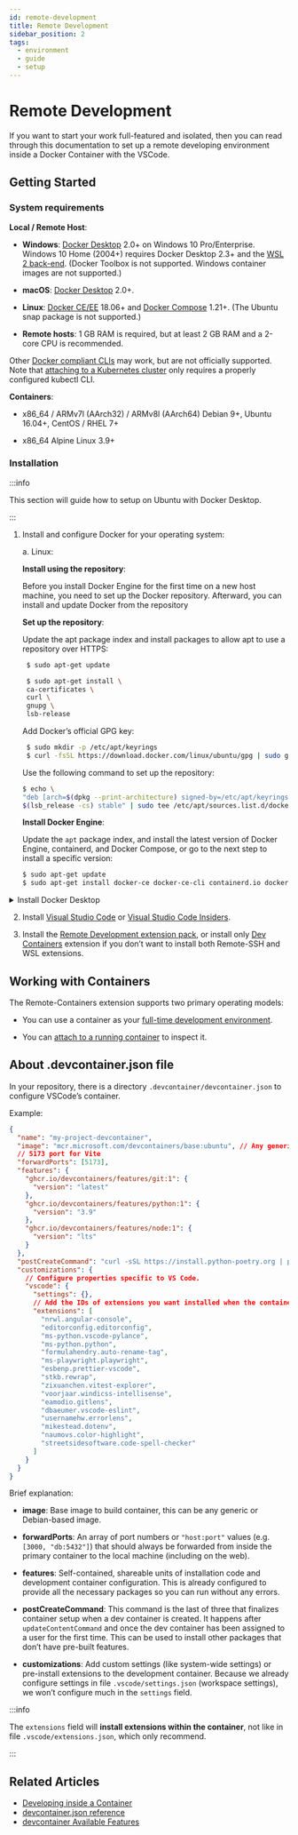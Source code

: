 ```yaml
---
id: remote-development
title: Remote Development
sidebar_position: 2
tags:
  - environment
  - guide
  - setup
---
```


# Remote Development

If you want to start your work full-featured and isolated, then you can read
through this documentation to set up a remote developing environment inside a
Docker Container with the VSCode.

## Getting Started

### System requirements

**Local / Remote Host**:

- **Windows**: [Docker Desktop](https://www.docker.com/products/docker-desktop) 2.0+
  on Windows 10 Pro/Enterprise. Windows 10 Home (2004+) requires Docker Desktop
  2.3+ and the [WSL 2
  back-end](https://aka.ms/vscode-remote/containers/docker-wsl2). (Docker
  Toolbox is not supported. Windows
  container images are not supported.)

- **macOS**: [Docker Desktop](https://www.docker.com/products/docker-desktop) 2.0+.

- **Linux**: [Docker CE/EE](https://docs.docker.com/install/#supported-platforms)
  18.06+ and [Docker Compose](https://docs.docker.com/compose/install) 1.21+.
  (The Ubuntu snap package is not supported.)

- **Remote hosts**: 1 GB RAM is required, but at least 2 GB RAM and a 2-core CPU
  is recommended.

Other [Docker compliant
CLIs](https://code.visualstudio.com/remote/advancedcontainers/docker-options)
may work, but are not officially supported. Note
that [attaching to a Kubernetes
cluster](https://code.visualstudio.com/docs/remote/attach-container#_attach-to-a-container-in-a-kubernetes-cluster)
only requires a properly configured kubectl CLI.

**Containers**:

- x86_64 / ARMv7l (AArch32) / ARMv8l (AArch64) Debian 9+, Ubuntu 16.04+, CentOS
  / RHEL 7+

- x86_64 Alpine Linux 3.9+

### Installation

:::info

This section will guide how to setup on Ubuntu with Docker Desktop.

:::

1. Install and configure Docker for your operating system:

   a. Linux:

   **Install using the repository**:

   Before you install Docker Engine for the first time on a new host machine,
   you need to set up the Docker repository. Afterward, you can install and
   update Docker from the repository

   **Set up the repository**:

   Update the apt package index and install packages to allow apt to use a
   repository over HTTPS:

   ```bash
    $ sudo apt-get update

    $ sudo apt-get install \
    ca-certificates \
    curl \
    gnupg \
    lsb-release
   ```

   Add Docker’s official GPG key:

   ```bash
    $ sudo mkdir -p /etc/apt/keyrings
    $ curl -fsSL https://download.docker.com/linux/ubuntu/gpg | sudo gpg --dearmor -o /etc/apt/keyrings/docker.gpg
   ```

   Use the following command to set up the repository:

   ```bash
   $ echo \
   "deb [arch=$(dpkg --print-architecture) signed-by=/etc/apt/keyrings/docker.gpg] https://download.docker.com/linux/ubuntu \
   $(lsb_release -cs) stable" | sudo tee /etc/apt/sources.list.d/docker.list > /dev/null
   ```

   **Install Docker Engine**:

   Update the `apt` package index, and install the latest version of Docker
   Engine, containerd, and Docker Compose, or go to the next step to install a
   specific version:

   ```bash
   $ sudo apt-get update
   $ sudo apt-get install docker-ce docker-ce-cli containerd.io docker-compose-plugin
   ```

<details>
  <summary>Install Docker Desktop</summary>

**Stop the Docker Engine service**:

```bash
sudo systemctl stop docker docker.socket containerd
```

:::info

We generally recommend stopping the Docker Engine while you’re using Docker
Desktop to prevent the Docker Engine from consuming resources and to prevent
conflicts.

:::

On Ubuntu, the Docker Engine may be configured to automatically start as a
system service when your machine starts. Use the following command to disable
the Docker Engine service, and to prevent it from starting automatically:

```bash
sudo systemctl disable docker docker.socket containerd
```

**Download Docker Desktop**:

You can go to page [Docker Desktop release
notes](https://docs.docker.com/desktop/release-notes/) to download the latest
Linux DEB package.

Then install the package:

```bash
sudo apt install -y docker-desktop-4.12.0-amd64.deb
```

</details>

2. Install [Visual Studio Code](https://code.visualstudio.com/) or [Visual Studio
   Code Insiders](https://code.visualstudio.com/insiders/).

3. Install the [Remote Development extension
   pack](https://aka.ms/vscode-remote/download/extension), or install only [Dev
   Containers](https://marketplace.visualstudio.com/items?itemName=ms-vscode-remote.remote-containers)
   extension if you don’t want to install both Remote-SSH and WSL extensions.

## Working with Containers

The Remote-Containers extension supports two primary operating models:

- You can use a container as your [full-time development
  environment](https://code.visualstudio.com/docs/remote/create-dev-container#_create-a-devcontainerjson-file).

- You can [attach to a running
  container](https://code.visualstudio.com/docs/remote/attach-container) to
  inspect it.

## About .devcontainer.json file

In your repository, there is a directory `.devcontainer/devcontainer.json` to
configure VSCode’s container.

Example:

```json
{
  "name": "my-project-devcontainer",
  "image": "mcr.microsoft.com/devcontainers/base:ubuntu", // Any generic, debian-based image.
  // 5173 port for Vite
  "forwardPorts": [5173],
  "features": {
    "ghcr.io/devcontainers/features/git:1": {
      "version": "latest"
    },
    "ghcr.io/devcontainers/features/python:1": {
      "version": "3.9"
    },
    "ghcr.io/devcontainers/features/node:1": {
      "version": "lts"
    }
  },
  "postCreateCommand": "curl -sSL https://install.python-poetry.org | python3 -",
  "customizations": {
    // Configure properties specific to VS Code.
    "vscode": {
      "settings": {},
      // Add the IDs of extensions you want installed when the container is created.
      "extensions": [
        "nrwl.angular-console",
        "editorconfig.editorconfig",
        "ms-python.vscode-pylance",
        "ms-python.python",
        "formulahendry.auto-rename-tag",
        "ms-playwright.playwright",
        "esbenp.prettier-vscode",
        "stkb.rewrap",
        "zixuanchen.vitest-explorer",
        "voorjaar.windicss-intellisense",
        "eamodio.gitlens",
        "dbaeumer.vscode-eslint",
        "usernamehw.errorlens",
        "mikestead.dotenv",
        "naumovs.color-highlight",
        "streetsidesoftware.code-spell-checker"
      ]
    }
  }
}
```

Brief explanation:

- **image**: Base image to build container, this can be any generic or
  Debian-based image.

- **forwardPorts**: An array of port numbers or `"host:port"` values (e.g.
  `[3000, "db:5432"]`) that should always be forwarded from inside the primary
  container to the local machine (including on the web).

- **features**: Self-contained, shareable units of installation code and
  development container configuration. This is already configured to provide all
  the necessary packages so you can run without any errors.

- **postCreateCommand**: This command is the last of three that finalizes
  container setup when a dev container is created. It happens after
  `updateContentCommand` and once the dev container has been assigned to a user
  for the first time. This can be used to install other packages that don’t have
  pre-built features.

- **customizations**: Add custom settings (like system-wide settings) or
  pre-install extensions to the development container. Because we already
  configure settings in file `.vscode/settings.json` (workspace settings), we
  won’t configure much in the `settings` field.

:::info

The `extensions` field will **install extensions within the container**, not
like in file `.vscode/extensions.json`, which only recommend.

:::

## Related Articles

- [Developing inside a
  Container](https://code.visualstudio.com/docs/remote/containers)
- [devcontainer.json
  reference](https://containers.dev/implementors/json_reference/)
- [devcontainer Available Features](https://containers.dev/features)
